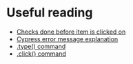 # Useful reading

- [Checks done before item is clicked on](https://docs.cypress.io/guides/core-concepts/interacting-with-elements.html#Actionability)
- [Cypress error message explanation](https://docs.cypress.io/guides/core-concepts/test-runner.html#Errors)
- [.type() command](https://docs.cypress.io/api/commands/type.html#Syntax)
- [.click() command](https://docs.cypress.io/api/commands/click.html#Syntax)
